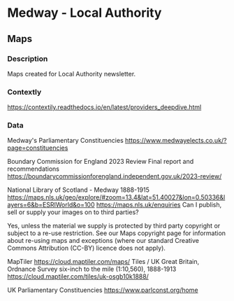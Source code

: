 # Medway - Local Authority
## Maps


### Description  
Maps created for Local Authority newsletter.


### Contextly

https://contextily.readthedocs.io/en/latest/providers_deepdive.html



### Data

Medway's Parliamentary Constituencies
https://www.medwayelects.co.uk/?page=constituencies

Boundary Commission for England
2023 Review Final report and recommendations
https://boundarycommissionforengland.independent.gov.uk/2023-review/

National Library of Scotland - Medway 1888-1915
https://maps.nls.uk/geo/explore/#zoom=13.4&lat=51.40027&lon=0.50336&layers=6&b=ESRIWorld&o=100
https://maps.nls.uk/enquiries
Can I publish, sell or supply your images on to third parties?

Yes, unless the material we supply is protected by third party copyright or subject to a re-use restriction. See our Maps copyright page for information about re-using maps and exceptions (where our standard Creative Commons Attribution (CC-BY) licence does not apply).


MapTiler
https://cloud.maptiler.com/maps/
Tiles / UK Great Britain, Ordnance Survey six-inch to the mile (1:10,560), 1888-1913
https://cloud.maptiler.com/tiles/uk-osgb10k1888/


UK Parliamentary Constituencies
https://www.parlconst.org/home